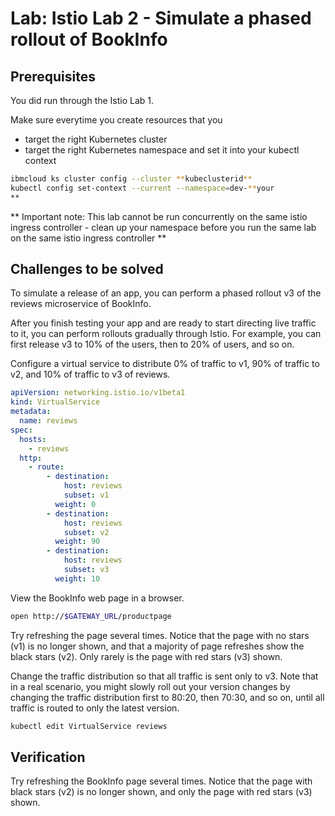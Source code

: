 # Lab: Istio Lab 2 - Simulate a phased rollout of BookInfo

## Prerequisites

You did run through the Istio Lab 1.

Make sure everytime you create resources that you

- target the right Kubernetes cluster
- target the right Kubernetes namespace and set it into your kubectl context

```bash
ibmcloud ks cluster config --cluster **kubeclusterid**
kubectl config set-context --current --namespace=dev-**your
**
```

** Important note: This lab cannot be run concurrently on the same istio ingress controller - clean up your namespace before you run the same lab on the same istio ingress controller **

## Challenges to be solved

To simulate a release of an app, you can perform a phased rollout v3 of the reviews microservice of BookInfo.

After you finish testing your app and are ready to start directing live traffic to it, you can perform rollouts gradually through Istio. For example, you can first release v3 to 10% of the users, then to 20% of users, and so on.

Configure a virtual service to distribute 0% of traffic to v1, 90% of traffic to v2, and 10% of traffic to v3 of reviews.

```yaml
apiVersion: networking.istio.io/v1beta1
kind: VirtualService
metadata:
  name: reviews
spec:
  hosts:
    - reviews
  http:
    - route:
        - destination:
            host: reviews
            subset: v1
          weight: 0
        - destination:
            host: reviews
            subset: v2
          weight: 90
        - destination:
            host: reviews
            subset: v3
          weight: 10
```

View the BookInfo web page in a browser.

```bash
open http://$GATEWAY_URL/productpage
```

Try refreshing the page several times. Notice that the page with no stars (v1) is no longer shown, and that a majority of page refreshes show the black stars (v2). Only rarely is the page with red stars (v3) shown.

Change the traffic distribution so that all traffic is sent only to v3. Note that in a real scenario, you might slowly roll out your version changes by changing the traffic distribution first to 80:20, then 70:30, and so on, until all traffic is routed to only the latest version.

```bash
kubectl edit VirtualService reviews
```

## Verification

Try refreshing the BookInfo page several times. Notice that the page with black stars (v2) is no longer shown, and only the page with red stars (v3) shown.
